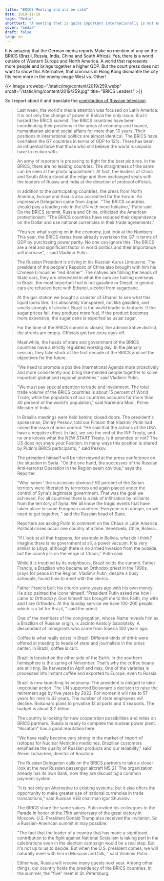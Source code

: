 ```yaml
---
title: "BRICS Meeting and all be calm"
date: 2019-11-18
tags: "Media"
shorttext: "A meeting that is quite important internationally is not easily concealed by the German media. The Pseudo-activists in South America and HK are more important."
cover: "media"
draft: false
lang: en
---
```


It is amazing that the German media reports Make no mention of any on the BRICS (Brazil, Russia, India, China and South Africa). Yes, there is a world outside of Western Europe and North America. A world that represents more people and brings together a higher GDP. But the court press does not want to show this Alternative, that criminals in Hong Kong dismantle the city fits here more in the enemy image West vs. Other!

{{< image srcwebp="/static/img/content/2019/259.webp" srcalt="/static/img/content/2019/259.jpg" title="BRICS Leaders" >}}

So I report about it and translate the [contribution of Russian television](https://vesti7.ru/video/1964922/episode/17-11-2019/ "ЭФИР ОТ 17.11.2019"). 

> Last week, the world's media attention was focused on Latin America. It is not only the change of power in Bolivia the only issue. Brazil hosted the BRICS summit. The BRICS countries have been coordinating their positions in the areas of economy and finance, humanitarian aid and social affairs for more than 10 years. Their positions in international politics are almost identical. The BRICS have overtaken the G7 countries in terms of GDP to 12%. There has been an influential force that those who still believe the world is unipolar have to reckon with.

> An army of reporters is preparing to fight for the best pictures. In the BRICS, there are no leading countries. The straightness of the same can be seen at the photo appointment. At first, the leaders of China and South Africa stood at the edge and then exchanged seats with the leaders of Russia and India at the direction of protocol officials.

> In addition to the participating countries, the press from North America, Europe and Asia is also accredited for the Forum. An impressive Delegation came from Japan. "The BRICS countries should play a leading role in the UN with more Initiative," Putin said. On the BRICS summit, Russia and China, criticized the American protectionism: "The BRICS countries have reduced their dependence on the Dollar and use national currencies in their trade agreements."

> "You see what's going on in the economy, just look at the Numbers! This year, the BRICS states have already overtaken the G7 in terms of GDP by purchasing power parity. No one can ignore this. The BRICS are a real and significant factor in world politics and their importance will increase", - said Vladimir Putin.

> The Russian President is driving in his Russian Aurus Limousine. The president of the people's Republic of China also brought with him his Chinese Limousine "red Banner". The natives are filming the heads of State cars, they are interested in what the cars are fueling overseas. In Brazil, the most important fuel is not gasoline or Diesel. In general, cars are refueled here with Ethanol, alcohol from sugarcane.

> At the gas station we bought a canister of Ethanol to see what this liquid looks like. It is absolutely transparent, not like gasoline, and smells strongly of alcohol. Brazil is the world leader in biofuels. If the sugar prices fall, they produce more fuel, if the product becomes more expensive, the sugar cane is exported as usual sugar.

> For the time of the BRICS summit is closed, the administrative district, the streets are empty. Officials got two extra days off.

> Meanwhile, the heads of state and government of the BRICS countries have a strictly regulated working day. In the plenary session, they take stock of the first decade of the BRICS and set the objectives for the future.

> "We need to promote a positive international Agenda more proactively and more consistently and bring like-minded people together to solve important global and regional problems," said Vladimir Putin.

> "We must pay special attention to trade and investment. The total trade volume of the BRICS countries is about 15 percent of World Trade, while the population of our countries accounts for more than 40 percent of the world's population," said Narendra Modi, Prime Minister of India.

> In Brasilia meetings were held behind closed doors. The president's spokesman, Dmitry Peskov, told our Filteam that Vladimir Putin had raised the issue of arms control. "He said that the actions of the USA have a negative effect. In fact, we see the end of the INF Treaty, and no one knows what the NEW START Treaty. Is it extended or not? The US does not share your Position. In many ways this position is shared by Putin's BRICS participants, " said Peskov.

> The president himself will be interviewed at the press conference on the situation in Syria. "On the one hand, the successes of the Russian Anti-terrorist Operation in the Region seem obvious," says the Reporter.

> "Why' seem ' the successes obvious? 90 percent of the Syrian territory were liberated by terrorists and again placed under the control of Syria's legitimate government. That was the goal we achieved. For all countries there is a risk of Infiltration by militants from the territory of Syria. We all know the tragic events that have taken place in some European countries. Everyone is in danger, so we need to get together, " said the Russian head of State.

> Reporters are asking Putin to comment on the Chaos in Latin America. Political crises occur one country at a time. Venezuela, Chile, Bolivia…

> "If I look at all that happens, for example in Bolivia, what do I think? Imagine there is no government at all, a power vacuum. It is very similar to Libya, although there is no armed Invasion from the outside, but the country is on the verge of Chaos," Putin said.

> While it is troubled by its neighbours, Brazil holds the summit. Father Francis, a Brazilian who became an Orthodox priest in the 1990s, prays for peace in the Region. Vladimir Putin, despite a busy schedule, found time to meet with the clerics.

> Father Francis built his church some years ago with his own money. He also painted the icons himself. "President Putin asked me how I came to Orthodoxy. God himself has brought me to this Faith, my wife and I are Orthodox. At the Sunday service we have 100-200 people, which is a lot for Brazil, " said the priest.

> One of the members of the congregation, whose Name reveals him as a Brazilian of Russian origin, is Jacinto Anatoly Sabolotsky. A descendant of immigrants who came from Siberia 100 years ago.

> Coffee is what really exists in Brazil. Different kinds of drink were offered at meeting to heads of state and journalists in the press center. In Brazil, coffee is cult.

> Brazil is located on the other side of the Earth. In the southern hemisphere is the spring of November. That's why the coffee beans are still tiny. Be harvested in April and may. One of the varieties is processed into Instant coffee and exported to Europe, even to Russia.

> Brazil is now launching its economy. The president is obliged to take unpopular action. The UN supported Bolsonaro's decision to raise the retirement age by five years by 2022. For women it will rise to 57 years for men to 62 years. The number of state employees will decline. Bolsonaro plans to privatise 12 airports and 4 seaports. The budget is about $ 2 billion.

> The country is looking for new cooperation possibilities and relies on BRICS partners. Russia is ready to complete the nuclear power plant. "Rosatom" has a good reputation here.

> "We have really become very strong in the market of import of isotopes for Nuclear Medicine medicines. Brazilian customers emphasize the quality of Russian products and our reliability," said Alexei Lichachev, director of Rosatom.

> The Russian Delegation calls on the BRICS partners to take a closer look at the new Russian passenger aircraft MS 21. The organization already has its own Bank, now they are discussing a common payment system.

> "It is not only an Alternative to existing systems, but it also offers the opportunity to make greater use of national currencies in trade transactions," said Russian VEB chairman Igor Shuvalov.

> The BRICS share the same values. Putin invited his colleagues to the Parade in honor of the 75th anniversary of the great victory in Moscow.  U.S. President Donald Trump also received the invitation. So a Russian-American summit in may possible.

> "The fact that the leader of a country that has made a significant contribution to the fight against National Socialism is taking part in the celebrations even in the election campaign would be a real step. But it's not up to us to decide. But when the U.S. president comes, we will naturally meet with him in Moscow and talk, " said Vladimir Putin.

> Either way, Russia will receive many guests next year. Among other things, our country holds the presidency of the BRICS countries. In the summer, the "five" meet in St. Petersburg.
